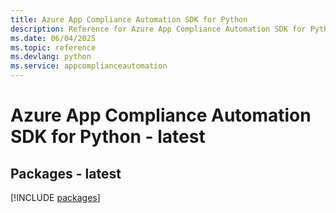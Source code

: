 ```yaml
---
title: Azure App Compliance Automation SDK for Python
description: Reference for Azure App Compliance Automation SDK for Python
ms.date: 06/04/2025
ms.topic: reference
ms.devlang: python
ms.service: appcomplianceautomation
---
```

# Azure App Compliance Automation SDK for Python - latest
## Packages - latest
[!INCLUDE [packages](app-compliance-automation-index.md)]